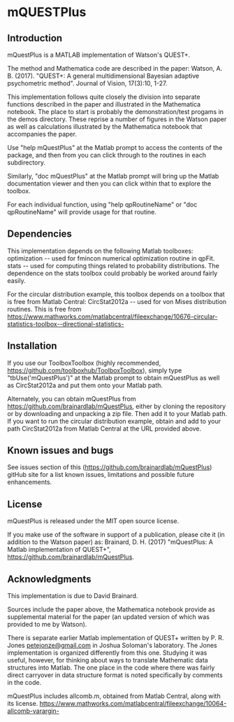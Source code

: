 # mQUESTPlus

## Introduction

mQuestPlus is a MATLAB implementation of Watson's QUEST+.

The method and Mathematica code are described in the paper:
Watson, A. B. (2017).  "QUEST+: A general multidimensional Bayesian adaptive psychometric method".
Journal of Vision, 17(3):10, 1-27.

This implementation follows quite closely the division into separate functions described in the paper
and illustrated in the Mathematica notebook.  The place to start is probably the demonstration/test
progams in the demos directory.  These reprise a number of figures in the Watson paper as well as
calculations illustrated by the Mathematica notebook that accompanies the paper.

Use "help mQuestPlus" at the Matlab prompt to access the contents of the package, and
then from you can click through to the routines in each subdirectory.

Similarly, "doc mQuestPlus" at the Matlab prompt will bring up the Matlab documentation viewer and
then you can click within that to explore the toolbox.

For each individual function, using "help qpRoutineName" or "doc qpRoutineName" will provide usage for that routine.

## Dependencies

This implementation depends on the following Matlab toolboxes:
  optimization -- used for fmincon numerical optimization routine in qpFit.
  stats -- used for computing things related to probability distributions.
The dependence on the stats toolbox could probably be worked around fairly easily.

For the circular distribution example, this toolbox depends on a toolbox that is free
from Matlab Central: 
  CircStat2012a -- used for von Mises distribution routines.  This is free from
    https://www.mathworks.com/matlabcentral/fileexchange/10676-circular-statistics-toolbox--directional-statistics-

## Installation

If you use our ToolboxToolbox (highly recommended, https://github.com/toolboxhub/ToolboxToolbox), simply type
"tbUse('mQuestPlus')" at the Matlab prompt to obtain mQuestPlus as well as CircStat2012a and put them onto your Matlab path.

Alternately, you can obtain mQuestPlus from https://github.com/brainardlab/mQuestPlus, either by cloning the
repository or by downloading and unpacking a zip file.  Then add it to your Matlab path.  If you want to run
the circular distribution example, obtain and add to your path CircStat2012a from Matlab Central at the URL
provided above.

## Known issues and bugs

See issues section of this (https://github.com/brainardlab/mQuestPlus) gitHub site for a list known issues,
limitations and possible future enhancements.

## License 

mQuestPlus is released under the MIT open source license.

If you make use of the software in support of a publication, please cite it
(in addition to the Watson paper) as: Brainard, D. H. (2017) "mQuestPlus: A
Matlab implementation of QUEST+", https://github.com/brainardlab/mQuestPlus.

## Acknowledgments

This implementation is due to David Brainard.

Sources include the paper above, the Mathematica notebook provide as supplemental material for the paper
(an updated version of which was provided to me by Watson).

There is separate earlier Matlab implementation of QUEST+ written by P. R. Jones <petejonze@gmail.com>
in Joshua Soloman's laboratory.  The Jones implementation is organized differently from this one. Studying
it was useful, however, for thinking about ways to translate Mathematic data structures into Matlab.
The one place in the code where there was fairly direct carryover in data structure format is noted
specifically by comments in the code.

mQuestPlus includes allcomb.m, obtained from Matlab Central, along with its license.
  https://www.mathworks.com/matlabcentral/fileexchange/10064-allcomb-varargin-



